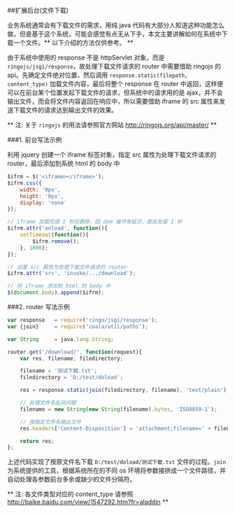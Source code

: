 ##扩展后台(文件下载)

业务系统通常会有下载文件的需求，用纯 java 代码有大部分人知道这种功能怎么做，但是基于这个系统，可能会感觉有点无从下手，本文主要讲解如何在系统中下载一个文件。** 以下介绍的方法仅供参考。 **

由于系统中使用的 response 不是 httpServlet 对象，而是 `ringojs/jsgi/response`，故处理下载文件请求的 router 中需要借助 ringojs 的 api。先确定文件绝对位置，然后调用 `response.static(filepath, content_type)` 加载文件内容，最后将整个 response 在 router 中返回，这样便可以在前台某个位置发起下载文件的请求，但系统中的请求用的是 ajax，并不会输出文件，而会将文件内容返回在响应中，所以需要借助 iframe 的 src 属性来发送下载文件的请求达到输出文件的效果。

** 注: 关于 `ringojs` 的用法请参照官方网站 http://ringojs.org/api/master/ **

###1. 前台写法示例

利用 jquery 创建一个 iframe 标签对象，指定 src 属性为处理下载文件请求的 router，最后添加到系统 html 的 body 中

```javascript
$ifrm = $('<iframe></iframe>');
$ifrm.css({
    width: '0px',
    height: '0px',
    display: 'none'
});

// iframe 加载完成 1 秒后删除，因 dom 操作有延迟，故此处留 1 秒
$ifrm.attr('onload', function(){
    setTimeout(function(){
        $ifrm.remove();
    }, 1000);
});

// 设置 src 属性为处理下载文件请求的 router
$ifrm.attr('src', 'invoke/.../download');

// 将 iframe 添加到 html 的 body 中
$(document.body).append($ifrm);
```

###2. router 写法示例

```javascript
var response   = require('ringo/jsgi/response');
var {join}     = require('coala/util/paths');

var String     = java.lang.String;

router.get('/download/', function(request){
    var res, filename, filedirectory;

    filename = '测试下载.txt';
    filedirectory = 'D:/test/doload';

    res = response.static(join(filedirectory, filename), 'text/plain');

    // 处理文件名乱码问题
    filename = new String(new String(filename).bytes, 'ISO8859-1');

    // 按指定文件名输出文件
    res.headers['Content-Disposition'] = 'attachment;filename=' + filename;

    return res;
};
```

上述代码实现了按原文件名下载 `D:/test/doload/测试下载.txt` 文件的过程。`join` 为系统提供的工具，根据系统所在的不同 os 环境将参数接拼成一个文件路径，并自动处理各参数前台多余或缺少的文件分隔符。

** 注: 各文件类型对应的 content_type 请参照 http://baike.baidu.com/view/1547292.htm?fr=aladdin **
